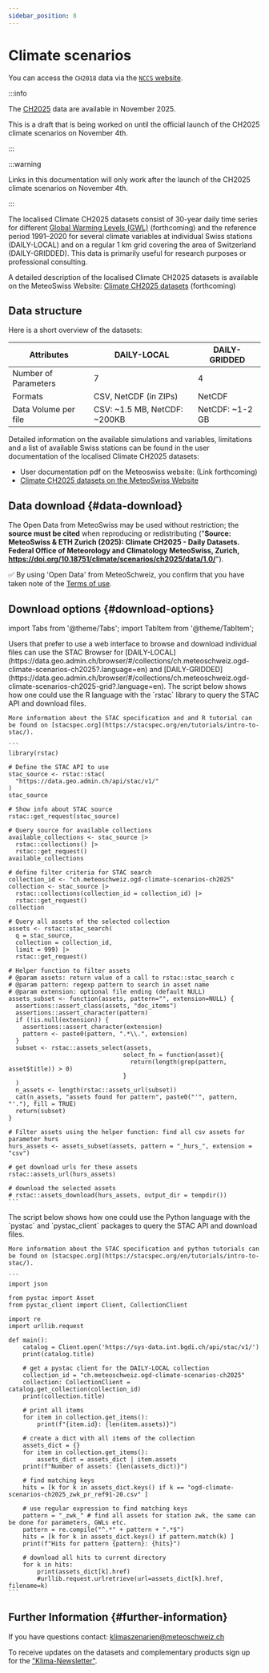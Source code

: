 ```yaml
---
sidebar_position: 8
---
```


# Climate scenarios

You can access the `CH2018` data via the [`NCCS` website](https://www.nccs.admin.ch/nccs/en/home/climate-change-and-impacts/swiss-climate-change-scenarios.html).

:::info

The [CH2025](https://www.meteoswiss.admin.ch/about-us/research-and-cooperation/projects/2023/climate-ch2025.html) data are available in November 2025.

This is a draft that is being worked on until the official launch of the CH2025 climate scenarios on November 4th.

:::

:::warning

Links in this documentation will only work after the launch of the CH2025 climate scenarios on November 4th.

:::

The localised Climate CH2025 datasets consist of 30-year daily time series for different [Global Warming Levels (GWL)](https://www.meteoswiss.admin.ch/weather/weather-and-climate-from-a-to-z/global-warming-level-gwl.html) (forthcoming) and the reference period 1991–2020 for several climate variables at individual Swiss stations (DAILY-LOCAL) and on a regular 1 km grid covering the area of Switzerland (DAILY-GRIDDED). This data is primarily useful for research purposes or professional consulting. 

A detailed description of the localised Climate CH2025 datasets is available on the MeteoSwiss Website: [Climate CH2025 datasets](https://www.meteoswiss.admin.ch/climate/climate-change/swiss-climate-scenarios/reports-data-and-graphs-of-climate-change-scenarios/climate-ch2025-datasets.html) (forthcoming)

## Data structure

Here is a short overview of the datasets:

| **Attributes**| **DAILY-LOCAL** | **DAILY-GRIDDED**|
|-----------|------------------|-----------------|
| Number of Parameters | 7 | 4 |
| Formats | CSV, NetCDF (in ZIPs) | NetCDF |
| Data Volume per file | CSV: ~1.5 MB, NetCDF: ~200KB | NetCDF: ~1-2 GB |

Detailed information on the available simulations and variables, limitations and a list of available Swiss stations can be found in the user documentation of the localised Climate CH2025 datasets:

* User documentation pdf on the Meteoswiss website: (Link forthcoming)
* [Climate CH2025 datasets on the MeteoSwiss Website](https://www.meteoswiss.admin.ch/climate/climate-change/swiss-climate-scenarios/reports-data-and-graphs-of-climate-change-scenarios/climate-ch2025-datasets.html)

## Data download {#data-download}

The Open Data from MeteoSwiss may be used without restriction; the **source must be cited** when reproducing or redistributing ("**Source: MeteoSwiss & ETH Zurich (2025): Climate CH2025 - Daily Datasets. Federal Office of Meteorology and Climatology MeteoSwiss, Zurich, https://doi.org/10.18751/climate/scenarios/ch2025/data/1.0/**").

:white_check_mark: By using 'Open Data' from MeteoSchweiz, you confirm that you have taken note of the [Terms of use](/general/terms-of-use).

## Download options {#download-options}

import Tabs from '@theme/Tabs';
import TabItem from '@theme/TabItem';

<Tabs queryString="download-options">
  <TabItem value="browser" label="Manual download via STAC Browser">
    Users that prefer to use a web interface to browse and download individual files can use the STAC Browser for [DAILY-LOCAL](https://data.geo.admin.ch/browser/#/collections/ch.meteoschweiz.ogd-climate-scenarios-ch2025?.language=en) and [DAILY-GRIDDED](https://data.geo.admin.ch/browser/#/collections/ch.meteoschweiz.ogd-climate-scenarios-ch2025-grid?.language=en). 
  </TabItem>
  <TabItem value="R" label="Download using R">
    The script below shows how one could use the R language with the `rstac` library to query the STAC API and download files.

    More information about the STAC specification and and R tutorial can be found on [stacspec.org](https://stacspec.org/en/tutorials/intro-to-stac/).

    ```
    library(rstac)

    # Define the STAC API to use
    stac_source <- rstac::stac(
      "https://data.geo.admin.ch/api/stac/v1/"
    )
    stac_source

    # Show info about STAC source
    rstac::get_request(stac_source)

    # Query source for available collections
    available_collections <- stac_source |>
      rstac::collections() |>
      rstac::get_request()
    available_collections

    # define filter criteria for STAC search
    collection_id <- "ch.meteoschweiz.ogd-climate-scenarios-ch2025"
    collection <- stac_source |>
      rstac::collections(collection_id = collection_id) |>
      rstac::get_request()
    collection

    # Query all assets of the selected collection
    assets <- rstac::stac_search(
      q = stac_source,
      collection = collection_id,
      limit = 999) |>
      rstac::get_request()

    # Helper function to filter assets
    # @param assets: return value of a call to rstac::stac_search c
    # @param pattern: regexp pattern to search in asset name
    # @param extension: optional file ending (default NULL)
    assets_subset <- function(assets, pattern="", extension=NULL) {
      assertions::assert_class(assets, "doc_items")
      assertions::assert_character(pattern)
      if (!is.null(extension)) {
        assertions::assert_character(extension)
        pattern <- paste0(pattern, ".*\\.", extension)
      }
      subset <- rstac::assets_select(assets,
                                    select_fn = function(asset){
                                      return(length(grep(pattern, asset$title)) > 0)
                                    }
      )
      n_assets <- length(rstac::assets_url(subset))
      cat(n_assets, "assets found for pattern", paste0("'", pattern, "'."), fill = TRUE)
      return(subset)
    }

    # Filter assets using the helper function: find all csv assets for parameter hurs
    hurs_assets <- assets_subset(assets, pattern = "_hurs_", extension = "csv")

    # get download urls for these assets
    rstac::assets_url(hurs_assets)

    # download the selected assets
    # rstac::assets_download(hurs_assets, output_dir = tempdir())
    ```
  </TabItem>
  <TabItem value="Python" label="Download using Python">
    The script below shows how one could use the Python language with the `pystac` and `pystac_client` packages to query the STAC API and download files.

    More information about the STAC specification and python tutorials can be found on [stacspec.org](https://stacspec.org/en/tutorials/intro-to-stac/).

    ```
    import json

    from pystac import Asset
    from pystac_client import Client, CollectionClient

    import re
    import urllib.request

    def main(): 
        catalog = Client.open('https://sys-data.int.bgdi.ch/api/stac/v1/')
        print(catalog.title)

        # get a pystac client for the DAILY-LOCAL collection
        collection_id = "ch.meteoschweiz.ogd-climate-scenarios-ch2025"
        collection: CollectionClient = catalog.get_collection(collection_id)
        print(collection.title)

        # print all items
        for item in collection.get_items():
            print(f"{item.id}: {len(item.assets)}")

        # create a dict with all items of the collection
        assets_dict = {}
        for item in collection.get_items():
            assets_dict = assets_dict | item.assets
        print(f"Number of assets: {len(assets_dict)}")

        # find matching keys
        hits = [k for k in assets_dict.keys() if k == "ogd-climate-scenarios-ch2025_zwk_pr_ref91-20.csv" ]

        # use regular expression to find matching keys
        pattern = "_zwk_" # find all assets for station zwk, the same can be done for parameters, GWLs etc. 
        pattern = re.compile("^.*" + pattern + ".*$")
        hits = [k for k in assets_dict.keys() if pattern.match(k) ]
        print(f"Hits for pattern {pattern}: {hits}")

        # download all hits to current directory
        for k in hits:
            print(assets_dict[k].href)
            #urllib.request.urlretrieve(url=assets_dict[k].href, filename=k)
    ```
  </TabItem>
</Tabs>

## Further Information {#further-information}

If you have questions contact: klimaszenarien@meteoschweiz.ch

To receive updates on the datasets and complementary products sign up for the ["Klima-Newsletter"](https://www.meteoschweiz.admin.ch/service-und-publikationen/publikationen/verschiedenes/2024/klima-newsletter.html).







